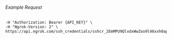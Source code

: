 
###### Example Request
```curl \
-H "Authorization: Bearer {API_KEY}" \
-H "Ngrok-Version: 2" \
https://api.ngrok.com/ssh_credentials/sshcr_2EmMPU9QlxdxWwZoo9l46xxh0ap
